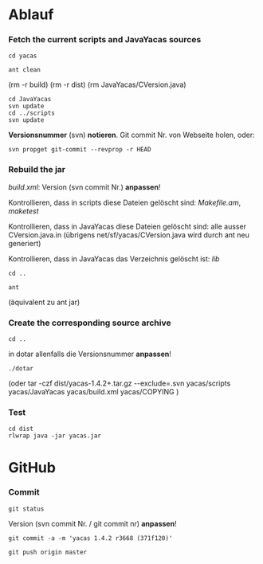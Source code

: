 # Ablauf

### Fetch the current scripts and JavaYacas sources

    cd yacas

    ant clean
(rm -r build)
(rm -r dist)
(rm JavaYacas/CVersion.java)

    cd JavaYacas
    svn update
    cd ../scripts
    svn update
  
**Versionsnummer** (svn) **notieren**. Git commit Nr. von Webseite holen, oder:

    svn propget git-commit --revprop -r HEAD
    

### Rebuild the jar

*build.xml*: Version (svn commit Nr.) **anpassen**!


Kontrollieren, dass in scripts diese Dateien gelöscht sind: *Makefile.am*, *maketest*

Kontrollieren, dass in JavaYacas diese Dateien gelöscht sind:
alle ausser CVersion.java.in
(übrigens net/sf/yacas/CVersion.java wird durch ant neu generiert)

Kontrollieren, dass in JavaYacas das Verzeichnis gelöscht ist: *lib*

    cd ..

    ant
(äquivalent zu ant jar)

### Create the corresponding source archive

    cd ..
in dotar allenfalls die Versionsnummer **anpassen**!

    ./dotar
(oder
tar -czf dist/yacas-1.4.2+.tar.gz --exclude=.svn yacas/scripts yacas/JavaYacas yacas/build.xml yacas/COPYING
)

### Test

    cd dist
    rlwrap java -jar yacas.jar


# GitHub

### Commit

    git status

Version (svn commit Nr. / git commit nr) **anpassen**!

    git commit -a -m 'yacas 1.4.2 r3668 (371f120)'
    
    git push origin master

